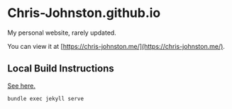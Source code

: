 # Chris-Johnston.github.io
My personal website, rarely updated.

You can view it at [https://chris-johnston.me/](https://chris-johnston.me/).

## Local Build Instructions

[See here.](https://help.github.com/articles/setting-up-your-github-pages-site-locally-with-jekyll/)

```console
bundle exec jekyll serve
```